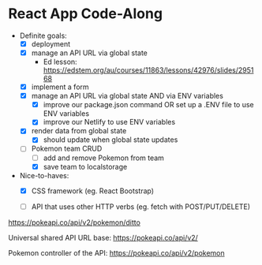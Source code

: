 # React App Code-Along

- Definite goals:
	- [x] deployment
	- [x] manage an API URL via global state 
		- Ed lesson: https://edstem.org/au/courses/11863/lessons/42976/slides/295168 
	- [x] implement a form
	- [x] manage an API URL via global state AND via ENV variables
		- [x] improve our package.json command OR set up a .ENV file to use ENV variables
		- [x] improve our Netlify to use ENV variables 
	- [x] render data from global state 
		- [x] should update when global state updates
	- [ ] Pokemon team CRUD 
		- [ ] add and remove Pokemon from team 
		- [x] save team to localstorage 
- Nice-to-haves:
	- [x] CSS framework (eg. React Bootstrap)
	- [ ] API that uses other HTTP verbs (eg. fetch with POST/PUT/DELETE)


https://pokeapi.co/api/v2/pokemon/ditto

Universal shared API URL base:
https://pokeapi.co/api/v2/

Pokemon controller of the API: 
https://pokeapi.co/api/v2/pokemon